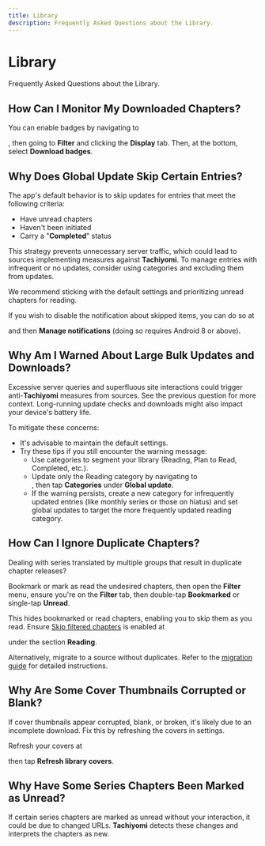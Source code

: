 ```yaml
---
title: Library
description: Frequently Asked Questions about the Library.
---
```


# Library
Frequently Asked Questions about the Library.

## How Can I Monitor My Downloaded Chapters?
You can enable badges by navigating to <nav to="main_library" />, then going to **Filter** and clicking the **Display** tab.
Then, at the bottom, select **Download badges**.

## Why Does Global Update Skip Certain Entries?
The app's default behavior is to skip updates for entries that meet the following criteria:

* Have unread chapters
* Haven't been initiated
* Carry a "**Completed**" status

This strategy prevents unnecessary server traffic, which could lead to sources implementing measures against **Tachiyomi**.
To manage entries with infrequent or no updates, consider using categories and excluding them from updates.

We recommend sticking with the default settings and prioritizing unread chapters for reading.

If you wish to disable the notification about skipped items, you can do so at <nav to="advanced" /> and then **Manage notifications** (doing so requires Android 8 or above).

## Why Am I Warned About Large Bulk Updates and Downloads?
Excessive server queries and superfluous site interactions could trigger anti-**Tachiyomi** measures from sources. See the previous question for more context. Long-running update checks and downloads might also impact your device's battery life.

To mitigate these concerns:

* It's advisable to maintain the default settings.
* Try these tips if you still encounter the warning message:
  * Use categories to segment your library (Reading, Plan to Read, Completed, etc.).
  * Update only the Reading category by navigating to <nav to="library" />, then tap **Categories** under **Global update**.
  * If the warning persists, create a new category for infrequently updated entries (like monthly series or those on hiatus) and set global updates to target the more frequently updated reading category.

## How Can I Ignore Duplicate Chapters?
Dealing with series translated by multiple groups that result in duplicate chapter releases?

Bookmark or mark as read the undesired chapters, then open the **Filter** menu, ensure you're on the **Filter** tab, then double-tap **Bookmarked** or single-tap **Unread**.

This hides bookmarked or read chapters, enabling you to skip them as you read.
Ensure [Skip filtered chapters](/docs/guides/reader-settings#skip-filtered-chapters) is enabled at <nav to="reader" /> under the section **Reading**.

Alternatively, migrate to a source without duplicates.
Refer to the [migration guide](/docs/guides/source-migration) for detailed instructions.

## Why Are Some Cover Thumbnails Corrupted or Blank?
If cover thumbnails appear corrupted, blank, or broken, it's likely due to an incomplete download. Fix this by refreshing the covers in settings.

Refresh your covers at <nav to="advanced" /> then tap **Refresh library covers**.

## Why Have Some Series Chapters Been Marked as Unread?
If certain series chapters are marked as unread without your interaction, it could be due to changed URLs.
**Tachiyomi** detects these changes and interprets the chapters as new.
